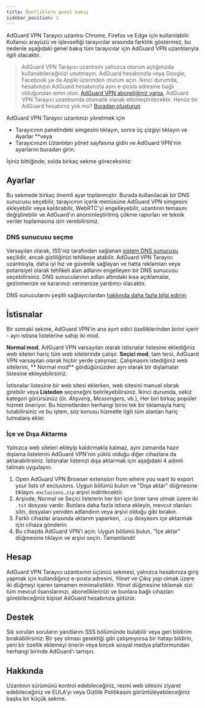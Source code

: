 ```yaml
---
title: Özelliklere genel bakış
sidebar_position: 1
---
```


AdGuard VPN Tarayıcı uzantısı Chrome, Firefox ve Edge için kullanılabilir. Kullanıcı arayüzü ve işlevselliği tarayıcılar arasında farklılık göstermez, bu nedenle aşağıdaki genel bakış tüm tarayıcılar için AdGuard VPN uzantılarıyla ilgili olacaktır.

> AdGuard VPN Tarayıcı uzantısını yalnızca oturum açtığınızda kullanabileceğinizi unutmayın. AdGuard hesabınızla veya Google, Facebook ya da Apple üzerinden oturum açın. İkinci durumda, hesabınızın AdGuard hesabınızla aynı e-posta adresine bağlı olduğundan emin olun. [AdGuard VPN aboneliğiniz varsa](/general/subscription.md), AdGuard VPN Tarayıcı uzantısında otomatik olarak etkinleştirilecektir. Henüz bir AdGuard hesabınız yok mu? [Buradan oluşturun](https://auth.adguard.com/registration.html).

AdGuard VPN Tarayıcı uzantınızı yönetmek için

* Tarayıcının panelindeki simgesini tıklayın, sonra üç çizgiyi tıklayın ve Ayarlar **veya
* Tarayıcınızın *Uzantıları yönet* sayfasına gidin ve AdGuard VPN'nin ayarlarını buradan girin.

İşiniz bittiğinde, solda birkaç sekme göreceksiniz:

## Ayarlar

Bu sekmede birkaç önemli ayar toplanmıştır. Burada kullanılacak bir DNS sunucusu seçebilir, tarayıcının içerik menüsüne AdGuard VPN simgesini ekleyebilir veya kaldırabilir, WebRTC'yi engelleyebilir, uzantının temasını değiştirebilir ve AdGuard'ın anonimleştirilmiş çökme raporları ve teknik veriler toplamasına izin verebilirsiniz.

### DNS sunucusu seçme

Varsayılan olarak, ISS'niz tarafından sağlanan [sistem DNS sunucusu](https://kb.adguard.com/en/general/dns-filtering#what-is-dns) seçilidir, ancak gizliliğinizi tehlikeye atabilir. AdGuard VPN Tarayıcı uzantısıyla, daha iyi hız ve güvenlik sağlayan ve hatta reklamları veya potansiyel olarak tehlikeli alan adlarını engelleyen bir DNS sunucusu seçebilirsiniz. DNS sunucularının adları altındaki kısa açıklamalar, gezinmenize ve kararınızı vermenize yardımcı olacaktır.

DNS sunucularını çeşitli sağlayıcılardan [hakkında daha fazla bilgi edinin](https://kb.adguard.com/ru/general/dns-providers).

## İstisnalar

Bir sonraki sekme, AdGuard VPN'in ana ayırt edici özelliklerinden birini içerir - ayrı istisna listelerine sahip iki mod.

**Normal mod**, AdGuard VPN varsayılan olarak istisnalar listesine eklediğiniz web siteleri hariç tüm web sitelerinde çalışır. **Seçici mod**, tam tersi, AdGuard VPN varsayılan olarak hiçbir yerde çalışmaz. Çalışmasını istediğiniz web sitelerini, ** Normal mod** gördüğünüzden ayrı olarak bir dışlamalar listesine ekleyebilirsiniz.

İstisnalar listesine bir web sitesi eklerken, web sitesini manuel olarak girebilir veya **Listeden** seçeneğini belirleyebilirsiniz. İkinci durumda, sekiz kategori görürsünüz (ör. *Alışveriş*, *Messengers*, vb.), Her biri birkaç popüler hizmet öneriyor. Bu hizmetlerden herhangi birini tek bir tıklamayla hariç tutabilirsiniz ve bu işlem, söz konusu hizmetle ilgili tüm alanları hariç tutmalara ekler.

### İçe ve Dışa Aktarma

Yalnızca web siteleri ekleyip kaldırmakla kalmaz, aynı zamanda hazır dışlama listelerini AdGuard VPN'nin yüklü olduğu diğer cihazlara da aktarabilirsiniz. İstisnalar listenizi dışa aktarmak için aşağıdaki 4 adımlı talimatı uygulayın:

1. Open AdGuard VPN Browser extension from where you want to export your lists of exclusions. Uygun bölümü bulun ve "Dışa aktar" düğmesine tıklayın. `exclusions.zip` arşivi indirilecektir.
2. Arşivde, Normal ve Seçici listelerin her biri için birer tane olmak üzere iki `.txt` dosyası vardır. Bunlara daha fazla istisna ekleyin, mevcut olanları silin, dosyaları yeniden adlandırın veya arşivi olduğu gibi bırakın.
3. Farklı cihazlar arasında aktarım yaparken, `.zip` dosyasını içe aktarmak için cihaza gönderin.
4. Bu cihazda AdGuard VPN'i açın. Uygun bölümü bulun, "İçe aktar" düğmesine tıklayın ve arşivi seçin. Tamamlandı!

## Hesap

AdGuard VPN Tarayıcı uzantısının üçüncü sekmesi, yalnızca hesabınıza giriş yapmak için kullandığınız e-posta adresini, *Yönet* ve *Çıkış yap* olmak üzere iki düğmeyi içeren tamamen minimalistiktir. *Yönet* düğmesine tıklamak sizi tüm mevcut lisanslarınızı, aboneliklerinizi ve bunlara bağlı cihazları görebileceğiniz kişisel AdGuard hesabınıza götürür.

## Destek

Sık sorulan soruların yanıtlarını SSS bölümünde bulabilir veya geri bildirim bırakabilirsiniz: Bir şey olması gerektiği gibi çalışmıyorsa bir hatayı bildirin, yeni bir özellik eklemeyi önerin veya birçok sosyal medya platformundan herhangi birinde AdGuard'ı tartışın.

## Hakkında

Uzantının sürümünü kontrol edebileceğiniz, resmi web sitesini ziyaret edebileceğiniz ve EULA'yı veya Gizlilik Politikasını görüntüleyebileceğiniz başka bir küçük sekme.